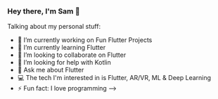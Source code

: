 ### Hey there, I'm Sam  👋

Talking about my personal stuff:
- 🔭 I’m currently working on Fun Flutter Projects
- 🌱 I’m currently learning Flutter
- 👯 I’m looking to collaborate on Flutter
- 🤔 I’m looking for help with Kotlin 
- 💬 Ask me about Flutter
- 💻 The tech I'm interested in is Flutter, AR/VR, ML & Deep Learning
- ⚡ Fun fact: I love programming
-->
